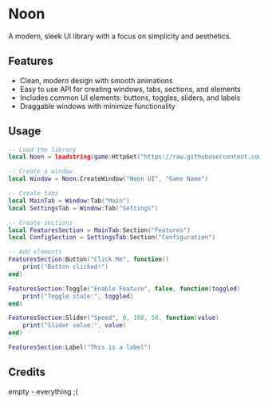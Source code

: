 # Noon

A modern, sleek UI library with a focus on simplicity and aesthetics.

## Features

- Clean, modern design with smooth animations
- Easy to use API for creating windows, tabs, sections, and elements
- Includes common UI elements: buttons, toggles, sliders, and labels
- Draggable windows with minimize functionality

## Usage

```lua
-- Load the library
local Noon = loadstring(game:HttpGet("https://raw.githubusercontent.com/USERNAME/noon-ui/main/NoonLibrary.lua"))()

-- Create a window
local Window = Noon:CreateWindow("Noon UI", "Game Name")

-- Create tabs
local MainTab = Window:Tab("Main")
local SettingsTab = Window:Tab("Settings")

-- Create sections
local FeaturesSection = MainTab:Section("Features")
local ConfigSection = SettingsTab:Section("Configuration")

-- Add elements
FeaturesSection:Button("Click Me", function()
    print("Button clicked!")
end)

FeaturesSection:Toggle("Enable Feature", false, function(toggled)
    print("Toggle state:", toggled)
end)

FeaturesSection:Slider("Speed", 0, 100, 50, function(value)
    print("Slider value:", value)
end)

FeaturesSection:Label("This is a label")
```

## Credits

empty - everything ;(
